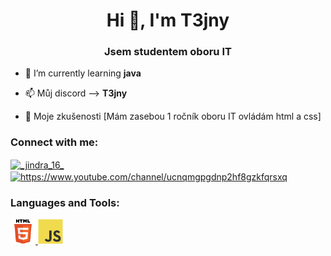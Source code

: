 <h1 align="center">Hi 👋, I'm T3jny</h1>
<h3 align="center">Jsem studentem oboru IT</h3>

- 🌱 I’m currently learning **java**

- 📫 Můj discord --> **T3jny**

- 📄 Moje zkušenosti [Mám zasebou 1 ročník oboru IT ovládám html a css]

<h3 align="left">Connect with me:</h3>
<p align="left">
<a href="https://instagram.com/_jindra_16_" target="blank"><img align="center" src="https://raw.githubusercontent.com/rahuldkjain/github-profile-readme-generator/master/src/images/icons/Social/instagram.svg" alt="_jindra_16_" height="30" width="40" /></a>
<a href="https://www.youtube.com/c/https://www.youtube.com/channel/ucnqmgpgdnp2hf8gzkfqrsxq" target="blank"><img align="center" src="https://raw.githubusercontent.com/rahuldkjain/github-profile-readme-generator/master/src/images/icons/Social/youtube.svg" alt="https://www.youtube.com/channel/ucnqmgpgdnp2hf8gzkfqrsxq" height="30" width="40" /></a>
</p>

<h3 align="left">Languages and Tools:</h3>
<p align="left"> <a href="https://www.w3.org/html/" target="_blank" rel="noreferrer"> <img src="https://raw.githubusercontent.com/devicons/devicon/master/icons/html5/html5-original-wordmark.svg" alt="html5" width="40" height="40"/> </a> <a href="https://developer.mozilla.org/en-US/docs/Web/JavaScript" target="_blank" rel="noreferrer"> <img src="https://raw.githubusercontent.com/devicons/devicon/master/icons/javascript/javascript-original.svg" alt="javascript" width="40" height="40"/> </a> </p>
